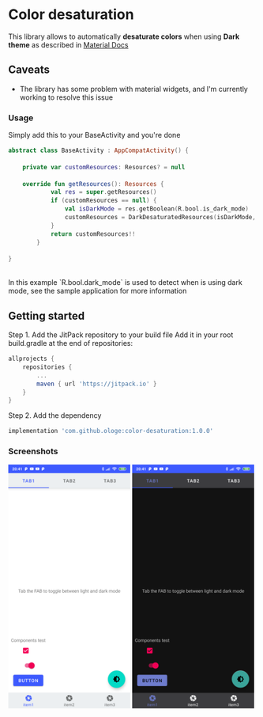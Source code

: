 # Color desaturation

This library allows to automatically **desaturate colors** when using **Dark theme** 
as described in [Material Docs](https://material.io/design/color/dark-theme.html#ui-application)


## Caveats
- The library has some problem with material widgets, and I'm currently working to resolve this issue  

### Usage

Simply add this to your BaseActivity and you're done
```kotlin
abstract class BaseActivity : AppCompatActivity() {

    private var customResources: Resources? = null

    override fun getResources(): Resources {
            val res = super.getResources()
            if (customResources == null) {
                val isDarkMode = res.getBoolean(R.bool.is_dark_mode)
                customResources = DarkDesaturatedResources(isDarkMode, res)
            }
            return customResources!!
        }

}
``` 
<br>
In this example `R.bool.dark_mode` is used to detect when is using dark mode, see the sample
application for more information

## Getting started
Step 1. Add the JitPack repository to your build file
Add it in your root build.gradle at the end of repositories:
```groovy
allprojects {
    repositories {
        ...
        maven { url 'https://jitpack.io' }
    }
}
```
Step 2. Add the dependency
```groovy
implementation 'com.github.ologe:color-desaturation:1.0.0'
```

### Screenshots
<div style="dispaly:flex">
    <img src="https://github.com/ologe/color-desaturation/blob/master/img/light_mode.png" width="49%">
    <img src="https://github.com/ologe/color-desaturation/blob/master/img/dark_mode.png" width="49%">
   
</div>